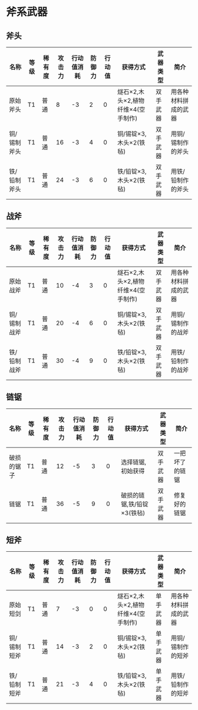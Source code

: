 # 斧系武器

斧头
---

| 名称        | 等级 | 稀有度 | 攻击力 | 行动值消耗 | 防御力 | 行动值 | 获得方式                           | 武器类型 | 简介                 |
| ----------- | ---- | ------ | ------ | ---------- | ------ | ------ | ---------------------------------- | -------- | -------------------- |
| 原始斧头    | T1   | 普通   | 8      | -3         | 2      | 0      | 燧石×2,木头×2,植物纤维×4(空手制作) | 双手武器 | 用各种材料拼成的武器 |
| 铜/锡制斧头 | T1   | 普通   | 16     | -3         | 4      | 0      | 铜/锡锭×3,木头×2(铁毡)             | 双手武器 | 用铜/锡制作的斧头    |
| 铁/铅制斧头 | T1   | 普通   | 24     | -3         | 6      | 0      | 铁/铅锭×3,木头×2(铁毡)             | 双手武器 | 用铁/铅制作的斧头    |

战斧
---

| 名称        | 等级 | 稀有度 | 攻击力 | 行动值消耗 | 防御力 | 行动值 | 获得方式                           | 武器类型 | 简介                 |
| ----------- | ---- | ------ | ------ | ---------- | ------ | ------ | ---------------------------------- | -------- | -------------------- |
| 原始战斧    | T1   | 普通   | 10      | -4         | 3      | 0      | 燧石×2,木头×2,植物纤维×4(空手制作) | 双手武器 | 用各种材料拼成的武器 |
| 铜/锡制战斧 | T1   | 普通   | 20     | -4         | 6      | 0      | 铜/锡锭×3,木头×2(铁毡)             | 双手武器 | 用铜/锡制作的战斧    |
| 铁/铅制战斧 | T1   | 普通   | 30     | -4         | 9      | 0      | 铁/铅锭×3,木头×2(铁毡)             | 双手武器 | 用铁/铅制作的战斧    |

链锯
---

| 名称       | 等级 | 稀有度 | 攻击力 | 行动值消耗 | 防御力 | 行动值 | 获得方式                   | 武器类型 | 简介                    |
| ---------- | ---- | ------ | ------ | ---------- | ------ | ------ | -------------------------- | -------- | ----------------------- |
| 破损的锯子 | T1   | 普通   | 12      | -5         | 3      | 0      | 选择链锯,初始获得          | 双手武器 | 一把坏了的链锯 |
| 链锯       | T1   | 普通   | 36     | -5         | 9      | 0      | 破损的链锯,铁/铅锭×3(铁毡) | 双手武器 | 修复好的链锯   |

短斧
---
| 名称        | 等级 | 稀有度 | 攻击力 | 行动值消耗 | 防御力 | 行动值 | 获得方式                           | 武器类型 | 简介                 |
| ----------- | ---- | ------ | ------ | ---------- | ------ | ------ | ---------------------------------- | -------- | -------------------- |
| 原始短剑    | T1   | 普通   | 7      | -3         | 0      | 0      | 燧石×2,木头×2,植物纤维×4(空手制作) | 单手武器 | 用各种材料拼成的武器 |
| 铜/锡制短斧 | T1   | 普通   | 14     | -3         | 2      | 0      | 铜/锡锭×3,木头×2(铁毡)             | 单手武器 | 用铜/锡制作的短斧    |
| 铁/铅制短斧 | T1   | 普通   | 21     | -3         | 4      | 0      | 铁/铅锭×3,木头×2(铁毡)             | 单手武器 | 用铁/铅制作的短斧    |